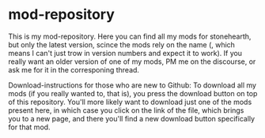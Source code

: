 # mod-repository
This is my mod-repository. Here you can find all my mods for stonehearth, but only the latest version, scince the mods rely on the name (, which means I can't just trow in version numbers and expect it to work).
If you really want an older version of one of my mods, PM me on the discourse, or ask me for it in the corresponing thread.

Download-instructions for those who are new to Github:
To download all my mods (if you really wanted to, that is), you press the download button on top of this repository.
You'll more likely want to download just one of the mods present here, in which case you click on the link of the file, which brings you to a new page, and there you'll find a new download button specifically for that mod.
